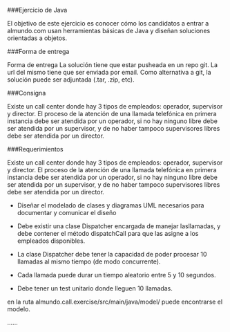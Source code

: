 ###Ejercicio de Java

El objetivo de este ejercicio es conocer cómo los candidatos a entrar a
almundo.com usan herramientas básicas de Java y diseñan soluciones
orientadas a objetos.

###Forma de entrega

Forma de entrega
La solución tiene que estar pusheada en un repo git. La url del mismo
tiene que ser enviada por email. Como alternativa a git, la solución
puede ser adjuntada (.tar, .zip, etc).


###Consigna

Existe un call center donde hay 3 tipos de empleados: operador,
supervisor y director. El proceso de la atención de una llamada
telefónica en primera instancia debe ser atendida por un operador, si
no hay ninguno libre debe ser atendida por un supervisor, y de no
haber tampoco supervisores libres debe ser atendida por un director.

###Requerimientos

Existe un call center donde hay 3 tipos de empleados: operador,
supervisor y director. El proceso de la atención de una llamada
telefónica en primera instancia debe ser atendida por un operador, si
no hay ninguno libre debe ser atendida por un supervisor, y de no
haber tampoco supervisores libres debe ser atendida por un director.



- Diseñar el modelado de clases y diagramas UML necesarios
para documentar y comunicar el diseño

- Debe existir una clase Dispatcher encargada de manejar lasllamadas, y debe contener el método dispatchCall para que las
asigne a los empleados disponibles.

- La clase Dispatcher debe tener la capacidad de poder procesar
10 llamadas al mismo tiempo (de modo concurrente).

- Cada llamada puede durar un tiempo aleatorio entre 5 y 10
segundos.


- Debe tener un test unitario donde lleguen 10 llamadas.

en la ruta almundo.call.exercise/src/main/java/model/
puede encontrarse el modelo.

......